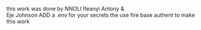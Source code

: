 this work was done by 
NNOLI Ifeanyi Antony &                                                                                   
Eje Johnson
ADD a .env for your secrets 
the use fire base  authent to make this work
